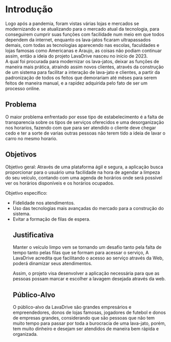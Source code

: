 # Introdução 

  Logo após a pandemia, foram vistas várias lojas e mercados se modernizando e se atualizando para o mercado atual da tecnologia, para conseguirem cumprir suas funções com facilidade num meio em que todos dependem da internet, enquanto os lava-jatos ficaram ultrapassados demais, com todas as tecnologias aparecendo nas escolas, faculdades e lojas famosas como Americanas e Araujo, as coisas não podiam continuar assim, então a ideia do projeto LavaDrive nasceu no início de 2023.  
  A qual foi procurada para modernizar os lava-jatos, deixar as funções de maneira mais prática,  atraíndo assim novos clientes, através da construção de um sistema para facilitar a interação de lava-jato e clientes, a partir da padronização de todos os feitos que demorariam até mêses para serem feitos de maneira manual, e a rapidez adquirida pelo fato de ser um processo online.

## Problema

O maior problema enfrentado por esse tipo de estabelecimento é a falta de transparencia sobre os tipos de serviços oferecidos e uma desorganização nos horarios, fazendo com que para ser atendido o cliente deve chegar cedo e ter a sorte de varias outras pessoas não terem tido a ideia de lavar o carro no mesmo horario.

## Objetivos

 Objetivo geral: Através de uma plataforma ágil e segura, a aplicação busca proporcionar para o usuário uma facilidade na hora de agendar a limpeza do seu veículo, contando com uma agenda de horários onde será possível ver os horários disponíveis e os horários ocupados.

Objetivo específico:
<ul>
 <li>Fidelidade nos atendimentos. </li>
 <li>Uso das tecnologias mais avançadas do mercado para a construção do sistema. </li>
 <li>Evitar a formação de filas de espera. </li>
 

## Justificativa

Manter o veículo limpo vem se tornando um desafio tanto pela falta de tempo tanto pelas filas que se formam para acessar o serviço, A LavaDrive acredita que facilitando o acesso ao serviço através da Web, poderá dinamizar seus atendimentos.

Assim, o projeto visa desenvolver a aplicação necessária para que as pessoas possam marcar e escolher a lavagem desejada através da web.

## Público-Alvo 

 O público-alvo da LavaDrive são grandes empresários e empreendedores, donos de lojas famosas, jogadores de futebol e donos de empresas grandes, considerando que são pessoas que não tem muito tempo para passar por toda a burocracia de uma lava-jato, porém, tem muito dinheiro e desejam ser atendidos de maneira bem rápida e organizada.
